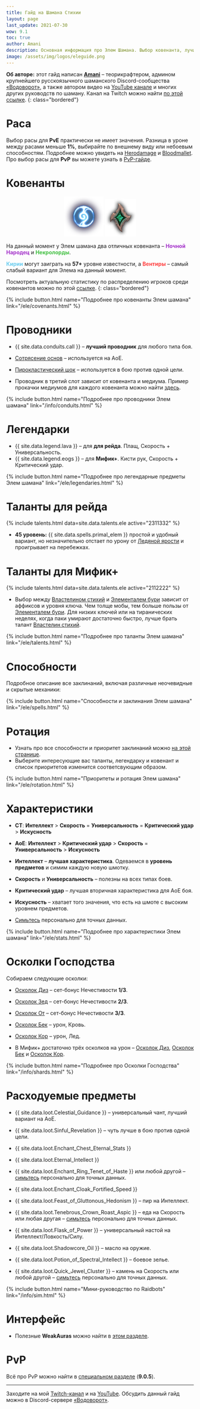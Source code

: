 ```yaml
---
title: Гайд на Шамана Стихии
layout: page
last_update: 2021-07-30
wow: 9.1
toc: true
author: Amani
description: Основная информация про Элем Шамана. Выбор ковенанта, лучшие проводники и легендарные предметы, таланты для рейда и Мифик+, описание способностей, ротации и характеристик – в этом руководстве вы найдет это и многое другое.
image: /assets/img/logos/eleguide.png
---
```

**Об авторе:** этот гайд написан **[Amani](https://www.twitch.tv/amanizandalari)** – теорикрафтером, админом крупнейшего русскоязычного шаманского Discord-сообщества [«Водоворот»](https://discord.gg/8Bag6kT), а также автором видео на [YouTube канале](https://youtube.com/channel/UC5IikzgR1TeED-DxPLqISHg) и многих других руководств по шаману. Канал на Twitch можно найти [по этой ссылке](https://www.twitch.tv/amanizandalari).
{: class="bordered"}

# Раса

Выбор расы для **PvE** практически не имеет значения. Разница в уроне между расами меньше **1%**, выбирайте по внешнему виду или небоевым способностям. Подробнее можно увидеть на [Herodamage](https://www.herodamage.com/shaman/races/1t-t26-elemental) и [Bloodmallet](https://bloodmallet.com/chart/shaman/elemental/races/castingpatchwerk). Про выбор расы для **PvP** вы можете узнать в [PvP-гайде](https://stormkeeper.ru/ele/pvp.html).

# Ковенанты

<p align="center">
<img src="/assets/img/Night_Fae_sigil.png">
<img src="/assets/img/Necrolord_sigil.png"> 
</p>

На данный момент у Элем шамана два отличных ковенанта – <span style="color:#a330c9;font-size:1em;">**Ночной Народец**</span> и <span style="color:#40bf40;font-size:1em;">**Некролорды**</span>.

<span style="color:#68ccef;font-size:1em;">**Кирии**</span> могут заиграть на **57+** уровне известности, а <span style="color:#ff4040;font-size:1em;">**Вентиры**</span> – самый слабый вариант для Элема на данный момент.

Посмотреть актуальную статистику по распределению игроков среди ковенантов можно по этой [ссылке](https://mplus.subcreation.net/elemental-shaman.html#covenants).
{: class="bordered"}

{% include button.html name="Подробнее про ковенанты Элем шамана" link="/ele/covenants.html" %}  

<p></p>

# Проводники

* {{ site.data.conduits.call }} – **лучший проводник** для любого типа боя.
* [Сотрясение основ](https://ru.wowhead.com/spell=338252) – используется на АоЕ.
* [Пирокластический шок](https://ru.wowhead.com/spell=345594) – используется в бою против одной цели.

* Проводник в третий слот зависит от ковенанта и медиума. Пример прокачки медиумов для каждого ковенанта можно найти [здесь](https://stormkeeper.ru/ele/covenants.html).

{% include button.html name="Подробнее про проводники Элем шамана" link="/info/conduits.html" %}  

<p></p>

# Легендарки

* {{ site.data.legend.lava }} – для **для рейда**. Плащ, Скорость + Универсальность.
* {{ site.data.legend.eogs }} – для **Мифик+**. Кисти рук, Скорость + Критический удар.

{% include button.html name="Подробнее про легендарные предметы Элем шамана" link="/ele/legendaries.html" %}  

<p></p>

# Таланты для рейда

{% include talents.html data=site.data.talents.ele active="2311332" %}

* **45 уровень:** {{ site.data.spells.primal_elem }} простой и удобный вариант, но незначительно отстает по урону от [Ледяной ярости](https://ru.wowhead.com/spell=210714) и проигрывает на перебежках.

# Таланты для Мифик+

{% include talents.html data=site.data.talents.ele active="2112222" %}

* Выбор между [Властелином стихий](https://ru.wowhead.com/spell=16166) и [Элементалем бури](https://ru.wowhead.com/spell=192249/) зависит от аффиксов и уровня ключа. Чем толще мобы, тем больше пользы от [Элементалем бури](https://ru.wowhead.com/spell=192249/). Для низких ключей или на тиранических неделях, когда паки умирают достаточно быстро, лучше брать талант [Властелин стихий](https://ru.wowhead.com/spell=16166).


{% include button.html name="Подробнее про таланты Элем шамана" link="/ele/talents.html" %}  

<p></p>

# Способности

Подробное описание все заклинаний, включая различные неочевидные и скрытые механики:

{% include button.html name="Способности и заклинания Элем шамана" link="/ele/spells.html" %}  

<p></p>

# Ротация

* Узнать про все способности и приоритет заклинаний можно [на этой странице](/ele/rotation.html).
* Выберите интересующие вас таланты, легендарку и ковенант и список приоритетов изменится соответсвующим образом.

{% include button.html name="Приоритеты и ротация Элем шамана" link="/ele/rotation.html" %}  

<p></p>

# Характеристики

* **СТ**: **Интеллект** > **Скорость** = **Универсальность** = **Критический удар** > **Искусность**
* **АоЕ**: **Интеллект** > **Критический удар** > **Скорость** = **Универсальность** > **Искусность**

* **Интеллект** – **лучшая характеристика**. Одеваемся в **уровень предметов** и симим каждую новую шмотку.
* **Скорость** и **Универсальность** – полезны на всех типах боев.
* **Критический удар** – лучшая вторичная характеристика для АоЕ боя.
* **Искусность** – хватает того значения, что есть на шмоте с высоким уровнем предметов.

* [Симьтесь](https://www.raidbots.com/simbot) персонально для точных данных.

{% include button.html name="Подробнее про характеристики Элем шамана" link="/ele/stats.html" %}  

<p></p>

# Осколки Господства

Собираем следующие осколки:
* [Осколок Диз](https://ru.wowhead.com/item=187073) – сет-бонус Нечестивости **1/3**.
* [Осколок Зед](https://ru.wowhead.com/item=187079) – сет-бонус Нечестивости **2/3**.
* [Осколок От](https://ru.wowhead.com/item=187076) – сет-бонус Нечестивости **3/3**.
* [Осколок Бек](https://ru.wowhead.com/item=187057) – урон, Кровь.
* [Осколок Кор](https://ru.wowhead.com/item=187063) – урон, Лед.

* В Мифик+ достаточно трёх осколков на урон – [Осколок Диз](https://ru.wowhead.com/item=187073), [Осколок Бек](https://ru.wowhead.com/item=187057) и [Осколок Кор](https://ru.wowhead.com/item=187063).

{% include button.html name="Подробнее про Осколки Господства" link="/info/shards.html" %}  

<p></p>

# Расходуемые предметы

* {{ site.data.loot.Celestial_Guidance }} – универсальный чант, лучший вариант на АоЕ.
* {{ site.data.loot.Sinful_Revelation }} – чуть лучше в бою против одной цели.

* {{ site.data.loot.Enchant_Chest_Eternal_Stats }}
* {{ site.data.loot.Eternal_Intellect }}
* {{ site.data.loot.Enchant_Ring_Tenet_of_Haste }} или любой другой – [симьтесь](https://www.raidbots.com/simbot) персонально для точных данных.
* {{ site.data.loot.Enchant_Cloak_Fortified_Speed }}

* {{ site.data.loot.Feast_of_Gluttonous_Hedonism }} – пир на Интеллект.
* {{ site.data.loot.Tenebrous_Crown_Roast_Aspic }} – еда на Скорость или любая другая – [симьтесь](https://www.raidbots.com/simbot) персонально для точных данных.

* {{ site.data.loot.Flask_of_Power }} – универсальный настой на Интеллект/Ловкость/Силу.
* {{ site.data.loot.Shadowcore_Oil }} – масло на оружие.

* {{ site.data.loot.Potion_of_Spectral_Intellect }} – боевое зелье. 

* {{ site.data.loot.Quick_Jewel_Cluster }} – камень на Скорость или любой другой – [симьтесь](https://www.raidbots.com/simbot) персонально для точных данных.

{% include button.html name="Мини-руководство по Raidbots" link="/info/sim.html" %}  

<p></p>

# Интерфейс

* Полезные **WeakAuras** можно найти в [этом разделе](/ele/weakauras.html).

# PvP

Всё про PvP можно найти в [специальном разделе](https://stormkeeper.ru/ele/pvp.html) (**9.0.5**).


<p></p>

<hr>

<p></p>

Заходите на мой [Twitch-канал](https://www.twitch.tv/amanizandalari) и на [YouTube](https://youtube.com/channel/UC5IikzgR1TeED-DxPLqISHg). Обсудить данный гайд можно в Discord-сервере [«Водоворот»](https://discord.gg/vodovorot ).
